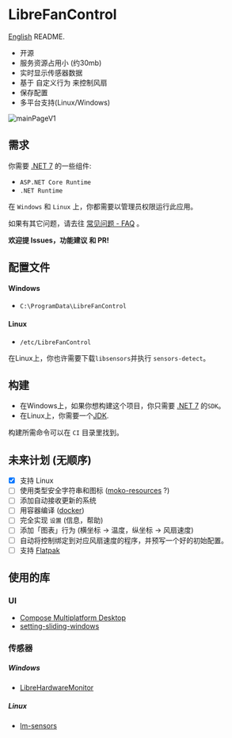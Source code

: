 # LibreFanControl

 [English](../../README.md) README.

- 开源
- 服务资源占用小 (约30mb)
- 实时显示传感器数据
- 基于 自定义行为 来控制风扇
- 保存配置
- 多平台支持(Linux/Windows)


![mainPageV1](https://github.com/wiiznokes/LibreFanControl/assets/78230769/543af76c-137c-456d-a04e-8ebfed323178)



## 需求
你需要 [.NET 7](https://dotnet.microsoft.com/en-us/download/dotnet/7.0) 的一些组件:

- `ASP.NET Core Runtime`
- `.NET Runtime`

在 `Windows` 和 `Linux` 上，你都需要以管理员权限运行此应用。

如果有其它问题，请去往 [常见问题 - FAQ](./FAQ_zh-CN.md) 。

**欢迎提 Issues，功能建议 和 PR!**


## 配置文件

#### Windows
- `C:\ProgramData\LibreFanControl`
#### Linux
- `/etc/LibreFanControl`

在Linux上，你也许需要下载`libsensors`并执行 `sensors-detect`。


## 构建
- 在Windows上，如果你想构建这个项目，你只需要 [.NET 7](https://dotnet.microsoft.com/en-us/download/dotnet/7.0) 的`SDK`。 
- 在Linux上，你需要一个[JDK](https://jdk.java.net/java-se-ri/17).

构建所需命令可以在 `CI` 目录里找到。


## 未来计划 (无顺序)

- [x] 支持 Linux
- [ ] 使用类型安全字符串和图标 ([moko-resources](https://github.com/icerockdev/moko-resources) ?)
- [ ] 添加自动接收更新的系统
- [ ] 用容器编译 ([docker](https://docs.docker.com/)) 
- [ ] 完全实现 `设置` (信息，帮助)
- [ ] 添加「图表」行为 (横坐标 -> 温度，纵坐标 -> 风扇速度)
- [ ] 自动将控制绑定到对应风扇速度的程序，并预写一个好的初始配置。
- [ ] 支持 [Flatpak](https://docs.flatpak.org/en/latest/first-build.html)

## 使用的库

### UI
- [Compose Multiplatform Desktop](https://www.jetbrains.com/lp/compose-mpp/)
- [setting-sliding-windows](https://github.com/wiiznokes/setting-sliding-windows)
### 传感器
##### Windows
- [LibreHardwareMonitor](https://github.com/LibreHardwareMonitor/LibreHardwareMonitor)
##### Linux
- [lm-sensors](https://github.com/lm-sensors/lm-sensors)
